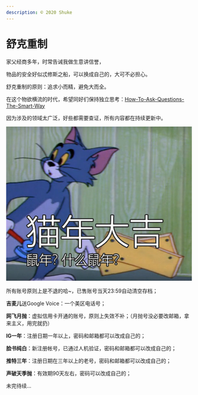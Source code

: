 ```yaml
---
description: © 2020 Shuke
---
```


# 舒克重制

家父经商多年，时常告诫我做生意讲信誉，

物品的安全好似忒修斯之船，可以换成自己的，大可不必担心。

舒克重制的原则：追求小而精，避免大而全。

在这个物欲横流的时代，希望同好们保持独立思考：[How-To-Ask-Questions-The-Smart-Way](https://github.com/ryanhanwu/How-To-Ask-Questions-The-Smart-Way)

因为涉及的领域太广泛，好些都需要查证，所有内容都在持续更新中。

![](.gitbook/assets/0081lv8bly1gb80zi562jj30g00dbjyo.jpg)

所有账号原则上是不退的哈~，已售账号当天23:59自动清空存档；

**吉麦儿**送Google Voice：一个美区电话号；

**网飞月抛**：虚拟信用卡开通的账号，原则上失效不补；（月抛号没必要改邮箱，拿来主义，用完就扔）

**IG一年**：注册日期一年以上，密码和邮箱都可以改成自己的；

**脸书纯白**：新注册帐号，已通过人机验证，密码和邮箱都可以改成自己的；

**推特三年**：注册日期在三年以上的老号，密码和邮箱都可以改成自己的；

**声破天季抛**：有效期90天左右，密码可以改成自己的；

未完待续...

